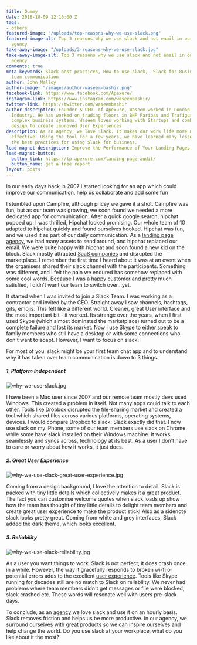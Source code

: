 ```yaml
---
title: Dummy
date: 2018-10-09 12:16:00 Z
tags:
- others
featured-image: "/uploads/top-reasons-why-we-use-slack.png"
featured-image-alt: Top 3 reasons why we use slack and not email in our marketing
  agency
take-away-image: "/uploads/3-reasons-why-we-use-slack.jpg"
take-away-image-alt: Top 3 reasons why we use slack and not email in our marketing
  agency
comments: true
meta-keywords: Slack best practices, How to use slack,  Slack for Business, Slack
  team communication
author: John Malloy
author-image: "/images/author-waseem-bashir.png"
facebook-link: https://www.facebook.com/Apexure/
instagram-link: https://www.instagram.com/waseembashir/
twitter-link: https://twitter.com/waseembashir
author-description: Founder & CEO  of Apexure, Waseem worked in London’s Financial
  Industry. He has worked on trading floors in BNP Paribas and Trafigura, developing
  complex business systems. Waseem loves working with Startups and combines data and
  design to create improved User Experiences.
description: As an agency, we love Slack. It makes our work life more manageable and
  effective. Using the tool for a few years, we have learned many lessons and share
  the best practices for using Slack for business.
lead-magnet-description: Improve the Performance of Your Landing Pages
lead-magnet-button:
  button_link: https://lp.apexure.com/landing-page-audit/
  button_name: get a free report
layout: posts
---
```


In our early days back in 2007 I started looking for an app which could improve our communication, help us collaborate and add some fun

I stumbled upon Campfire, although pricey we gave it a shot. Campfire was fun, but as our team was growing, we soon found we needed a more dedicated app for communication. After a quick google search, hipchat popped up. I was thrilled, Hipchat looked promising. Our whole team of 10 adapted to hipchat quickly and found ourselves hooked.  Hipchat was fun, and we used it as part of our daily communication. As a [landing page agency](https://www.apexure.com/web-design-essex-london), we had many assets to send around, and hipchat replaced our email. We were quite happy with hipchat and soon found a new kid on the block. Slack mostly attracted [SaaS companies](https://www.apexure.com/saas-landing-page/) and disrupted the marketplace. I remember the first time I heard about it was at an event when the organisers shared their slack channel with the participants. Something was different, and I felt the pain we endured has somehow replaced with some cool words. Because I was a happy customer and pretty much satisfied, I didn't want our team to switch over...yet.

It started when I was invited to join a Slack Team. I was working as a contractor and invited by the CEO. Straight away I saw channels, hashtags, gifs, emojis. This felt like a different world. Cleaner, great User interface and the most important bit - it worked. Its strange over the years, when I first used Skype (which almost dominated the marketplace) turned out to be a complete failure and lost its market. Now I use Skype to either speak to family members who still have a desktop or with some connections who don't want to adapt. However, I want to focus on slack.

For most of you, slack might be your first team chat app and to understand why it has taken over team communication is down to 3 things.

##### 1. Platform Independent

![why-we-use-slack.jpg](/uploads/why-we-use-slack.jpg)

I have been a Mac user since 2007 and our remote team mostly devs used Windows. This created a problem in itself. Not many apps could talk to each other. Tools like Dropbox disrupted the file-sharing market and created a tool which shared files across various platforms, operating systems, devices. I would compare Dropbox to slack. Slack exactly did that. I now use slack on my iPhone, some of our team members use slack on Chrome while some have slack installed on their Windows machine. It works seamlessly and syncs across, technology at its best. As a user I don't have to care or worry about how it works, it just does.

##### 2. Great User Experience

![why-we-use-slack-great-user-experience.jpg](/uploads/why-we-use-slack-great-user-experience.jpg)

Coming from a design background, I love the attention to detail. Slack is packed with tiny little details which collectively makes it a great product. The fact you can customise welcome quotes when slack loads up show how the team has thought of tiny little details to delight team members and create great user experience to make the product stick! Also as a sidenote slack looks pretty great. Coming from white and grey interfaces, Slack added the dark theme, which looks excellent.

##### 3. Reliability

![why-we-use-slack-reliability.jpg](/uploads/why-we-use-slack-reliability.jpg)

As a user you want things to work. Slack is not perfect; it does crash once in a while. However, the way it gracefully responds to broken wi-fi or potential errors adds to the excellent [user experience](https://www.apexure.com/unbounce-landing-page-designer/). Tools like Skype running for decades still are no match to Slack on reliability. We never had problems where team members didn't get messages or file were blocked, slack crashed etc. These words will resonate well with users pre-slack days.

To conclude, as an [agency](https://www.apexure.com/web-design-essex-london) we love slack and use it on an hourly basis. Slack removes friction and helps us be more productive. In our agency, we surround ourselves with great products so we can inspire ourselves and help change the world. Do you use slack at your workplace, what do you like about it the most?